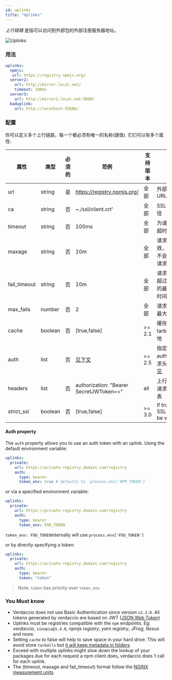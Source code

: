 ```yaml
---
id: uplinks
title: "Uplinks"
---
```

*上行链路* 是指可以访问到外部包的外部注册服务器地址。

![Uplinks](/img/uplinks.png)

### 用法

```yaml
uplinks:
  npmjs:
   url: https://registry.npmjs.org/
  server2:
    url: http://mirror.local.net/
    timeout: 100ms
  server3:
    url: http://mirror2.local.net:9000/
  baduplink:
    url: http://localhost:55666/
```

### 配置

你可以定义多个上行链路，每一个都必须有唯一的名称(键值). 它们可以有多个属性:

| 属性           | 类型      | 必须的 | 范例                                      | 支持版本   | 描述                                                                                                          | 默认值      |
| ------------ | ------- | --- | --------------------------------------- | ------ | ----------------------------------------------------------------------------------------------------------- | -------- |
| url          | string  | 是   | https://registry.npmjs.org/             | 全部     | 外部注册服务器URL                                                                                                  | npmjs    |
| ca           | string  | 否   | ~./ssl/client.crt'                      | 全部     | SSL证书文件路径                                                                                                   | 无默认值     |
| timeout      | string  | 否   | 100ms                                   | 全部     | 为请求设置新的超时时间                                                                                                 | 30s      |
| maxage       | string  | 否   | 10m                                     | 全部     | 请求返回信息时效，在此时间内不会发起相同的请求                                                                                     | 2m       |
| fail_timeout | string  | 否   | 10m                                     | 全部     | 请求在连续失败超过指定次数后的最长等待重试时间                                                                                     | 5m       |
| max_fails    | number  | 否   | 2                                       | 全部     | 请求连续失败的最大次数限制                                                                                               | 2        |
| cache        | boolean | 否   | [true,false]                            | >= 2.1 | 缓存下载的远程tarball文件到本地                                                                                         | true     |
| auth         | list    | 否   | [见下文](uplinks.md#auth-property)         | >= 2.5 | 指定“授权authorization”请求头的内容 [详情见](http://blog.npmjs.org/post/118393368555/deploying-with-npm-private-modules) | disabled |
| headers      | list    | 否   | authorization: "Bearer SecretJWToken==" | all    | 上行链路请求的请求头header列表                                                                                          | disabled |
| strict_ssl   | boolean | 否   | [true,false]                            | >= 3.0 | If true, requires SSL certificates be valid.                                                                | true     |

#### Auth property

The `auth` property allows you to use an auth token with an uplink. Using the default environment variable:

```yaml
uplinks:
  private:
    url: https://private-registry.domain.com/registry
    auth:
      type: bearer
      token_env: true # defaults to `process.env['NPM_TOKEN']`   
```

or via a specified environment variable:

```yaml
uplinks:
  private:
    url: https://private-registry.domain.com/registry
    auth:
      type: bearer
      token_env: FOO_TOKEN
```

`token_env: FOO_TOKEN`internally will use `process.env['FOO_TOKEN']`

or by directly specifying a token:

```yaml
uplinks:
  private:
    url: https://private-registry.domain.com/registry
    auth:
      type: bearer
      token: "token"
```

> Note: `token` has priority over `token_env`

### You Must know

* Verdaccio does not use Basic Authentication since version `v2.3.0`. All tokens generated by verdaccio are based on JWT ([JSON Web Token](https://jwt.io/))
* Uplinks must be registries compatible with the `npm` endpoints. Eg: *verdaccio*, `sinopia@1.4.0`, *npmjs registry*, *yarn registry*, *JFrog*, *Nexus* and more.
* Setting `cache` to false will help to save space in your hard drive. This will avoid store `tarballs` but [it will keep metadata in folders](https://github.com/verdaccio/verdaccio/issues/391).
* Exceed with multiple uplinks might slow down the lookup of your packages due for each request a npm client does, verdaccio does 1 call for each uplink.
* The (timeout, maxage and fail_timeout) format follow the [NGINX measurement units](http://nginx.org/en/docs/syntax.html)